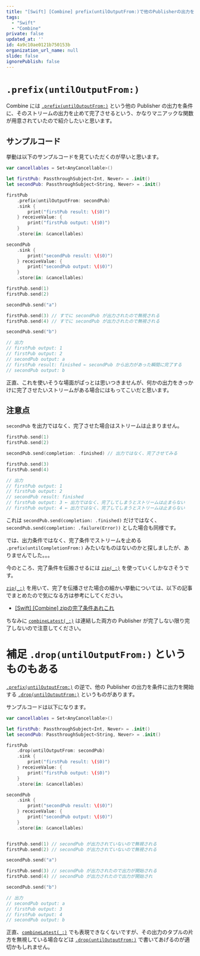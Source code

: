 ```yaml
---
title: "[Swift] [Combine] prefix(untilOutputFrom:)で他のPublisherの出力を条件に完了させる"
tags:
  - "Swift"
  - "Combine"
private: false
updated_at: ''
id: 4a9c10ae0121b750153b
organization_url_name: null
slide: false
ignorePublish: false
---
```


# `.prefix(untilOutputFrom:)`

Combine には [`.prefix(untilOutputFrom:)`](https://developer.apple.com/documentation/combine/just/prefix(untiloutputfrom:)) という他の Publisher の出力を条件に、そのストリームの出力を止めて完了させるという、かなりマニアックな関数が用意されていたので紹介したいと思います。

## サンプルコード

挙動は以下のサンプルコードを見ていただくのが早いと思います。

```swift
var cancellables = Set<AnyCancellable>()

let firstPub: PassthroughSubject<Int, Never> = .init()
let secondPub: PassthroughSubject<String, Never> = .init()

firstPub
    .prefix(untilOutputFrom: secondPub)
    .sink {
        print("firstPub result: \($0)")
    } receiveValue: {
        print("firstPub output: \($0)")
    }
    .store(in: &cancellables)

secondPub
    .sink {
        print("secondPub result: \($0)")
    } receiveValue: {
        print("secondPub output: \($0)")
    }
    .store(in: &cancellables)

firstPub.send(1)
firstPub.send(2)

secondPub.send("a")

firstPub.send(3) // すでに secondPub が出力されたので無視される
firstPub.send(4) // すでに secondPub が出力されたので無視される

secondPub.send("b")

// 出力
// firstPub output: 1
// firstPub output: 2
// secondPub output: a
// firstPub result: finished ← secondPub から出力があった瞬間に完了する
// secondPub output: b
```

正直、これを使いそうな場面がぱっとは思いつきませんが、何かの出力をきっかけに完了させたいストリームがある場合にはもってこいだと思います。

## 注意点

`secondPub` を出力ではなく、完了させた場合はストリームは止まりません。


```swift
firstPub.send(1)
firstPub.send(2)

secondPub.send(completion: .finished) // 出力ではなく、完了させてみる

firstPub.send(3)
firstPub.send(4)

// 出力
// firstPub output: 1
// firstPub output: 2
// secondPub result: finished
// firstPub output: 3 ← 出力ではなく、完了してしまうとストリームは止まらない
// firstPub output: 4 ← 出力ではなく、完了してしまうとストリームは止まらない
```

これは `secondPub.send(completion: .finished)` だけではなく、 `secondPub.send(completion: .failure(Error))` とした場合も同様です。

では、出力条件ではなく、完了条件でストリームを止める `.prefix(untilCompletionFrom:)` みたいなものはないのかと探しましたが、ありませんでした。。。

今のところ、完了条件を伝搬させるには [`zip(_:)`](https://developer.apple.com/documentation/combine/publisher/zip(_:)) を使っていくしかなさそうです。

 [`zip(_:)`](https://developer.apple.com/documentation/combine/publisher/zip(_:)) を用いて、完了を伝播させた場合の細かい挙動については、以下の記事でまとめたので気になる方は参考にしてください。

- [[Swift] [Combine] zipの完了条件あれこれ](https://zenn.dev/ikuraikura/articles/2021-12-25-combine-zip)

ちなみに [`combineLatest(_:)`](https://developer.apple.com/documentation/combine/publisher/combinelatest(_:)) は連結した両方の Publisher が完了しない限り完了しないので注意してください。


# 補足 `.drop(untilOutputFrom:)` というものもある

[`.prefix(untilOutputFrom:)`](https://developer.apple.com/documentation/combine/just/prefix(untiloutputfrom:)) の逆で、他の Publisher の出力を条件に出力を開始する [`.drop(untilOutputFrom:)`](https://developer.apple.com/documentation/combine/fail/drop(untiloutputfrom:)) というものがあります。

サンプルコードは以下になります。

```swift
var cancellables = Set<AnyCancellable>()

let firstPub: PassthroughSubject<Int, Never> = .init()
let secondPub: PassthroughSubject<String, Never> = .init()

firstPub
    .drop(untilOutputFrom: secondPub)
    .sink {
        print("firstPub result: \($0)")
    } receiveValue: {
        print("firstPub output: \($0)")
    }
    .store(in: &cancellables)

secondPub
    .sink {
        print("secondPub result: \($0)")
    } receiveValue: {
        print("secondPub output: \($0)")
    }
    .store(in: &cancellables)


firstPub.send(1) // secondPub が出力されていないので無視される
firstPub.send(2) // secondPub が出力されていないので無視される

secondPub.send("a")

firstPub.send(3) // secondPub が出力されたので出力が開始される
firstPub.send(4) // secondPub が出力されたので出力が開始され

secondPub.send("b")

// 出力
// secondPub output: a
// firstPub output: 3
// firstPub output: 4
// secondPub output: b
```

正直、[`combineLatest(_:)`](https://developer.apple.com/documentation/combine/publisher/combinelatest(_:)) でも表現できなくないですが、その出力のタプルの片方を無視している場合などは [`.drop(untilOutputFrom:)`](https://developer.apple.com/documentation/combine/fail/drop(untiloutputfrom:)) で書いてあげるのが適切かもしれません。
